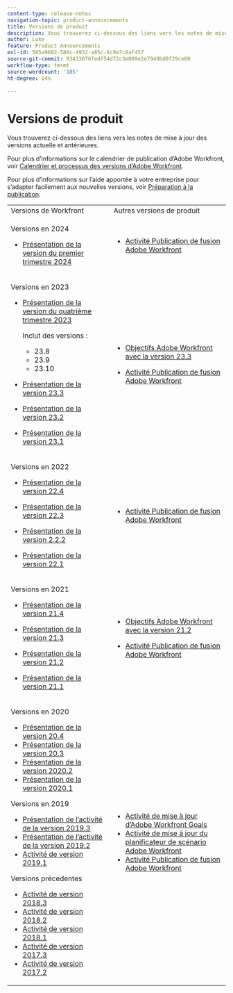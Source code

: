 ```yaml
---
content-type: release-notes
navigation-topic: product-announcements
title: Versions de produit
description: Vous trouverez ci-dessous des liens vers les notes de mise à jour des versions actuelle et antérieures.
author: Luke
feature: Product Announcements
exl-id: 505a9602-580c-4932-a85c-6c9a7c8af457
source-git-commit: 93433076fedf54d72c3e009e2e7949bd0f29ce60
workflow-type: tm+mt
source-wordcount: '185'
ht-degree: 14%

---
```


# Versions de produit

Vous trouverez ci-dessous des liens vers les notes de mise à jour des versions actuelle et antérieures.

Pour plus d’informations sur le calendrier de publication d’Adobe Workfront, voir [Calendrier et processus des versions d’Adobe Workfront](../../product-announcements/product-releases/workfront-release-schedule.md).

Pour plus d’informations sur l’aide apportée à votre entreprise pour s’adapter facilement aux nouvelles versions, voir [Préparation à la publication](../../product-announcements/product-releases/release-readiness.md).

<table style="table-layout:auto"> 
 <col> 
 <col> 
 <tbody> 
  <tr> 
   <td>Versions de Workfront</td> 
   <td>Autres versions de produit</td> 
  </tr> 
  <tr data-mc-conditions=""> 
   <td> <p>Versions en 2024</p> 
    <ul> 
    <li> <p><a href="/help/quicksilver/product-announcements/product-releases/24-q1-release-activity/24-q1-release-overview.md" class="MCXref xref" xrefformat="{para}">Présentation de la version du premier trimestre 2024</a> </p> 
   <td> <ul>    <li> <p><a href="../../product-announcements/product-releases/fusion-release-activity/fusion-release-activity.md" class="MCXref xref" xrefformat="{para}">Activité Publication de fusion Adobe Workfront</a> </p> </li> </ul>   </td> 
  <tr data-mc-conditions=""> 
   <td> <p>Versions en 2023</p> 
    <ul> 
    <li> <p><a href="/help/quicksilver/product-announcements/product-releases/23-q4-release-activity/23-q4-release-overview.md" class="MCXref xref" xrefformat="{para}">Présentation de la version du quatrième trimestre 2023</a> </p> <p> Inclut des versions : <ul><li>23.8</li><li>23.9</li><li>23.10</li></ul></p>
    <li> <p><a href="/help/quicksilver/product-announcements/product-releases/23.3-release-activity/23-3-release-overview.md" class="MCXref xref" xrefformat="{para}">Présentation de la version 23.3</a> </p> </li>
    <li> <p><a href="/help/quicksilver/product-announcements/product-releases/23.2-release-activity/23-2-release-overview.md" class="MCXref xref" xrefformat="{para}">Présentation de la version 23.2</a> </p> </li>
    <li> <p><a href="../../product-announcements/product-releases/23.1-release-activity/23-1-release-overview.md" class="MCXref xref" xrefformat="{para}">Présentation de la version 23.1</a> </p> </li>
    </ul> </td> 
   <td>    <ul> 
     <li> <p><a href="../../product-announcements/product-releases/goals-release-activity/goals-23-3-release/goals-23-3-release.md" class="MCXref xref" xrefformat="{para}">Objectifs Adobe Workfront avec la version 23.3</a> </p> </li> 
     <li> <p><a href="../../product-announcements/product-releases/fusion-release-activity/fusion-release-activity.md" class="MCXref xref" xrefformat="{para}">Activité Publication de fusion Adobe Workfront</a> </p> </li> 
    </ul></td> 
  </tr>
  <tr data-mc-conditions=""> 
   <td> <p>Versions en 2022</p> 
    <ul> 
    <li> <p><a href="../../product-announcements/product-releases/22.4-release-activity/22-4-release-overview.md" class="MCXref xref" xrefformat="{para}">Présentation de la version 22.4</a> </p> </li>
    <li> <p><a href="../../product-announcements/product-releases/22.3-release-activity/22-3-release-overview.md" class="MCXref xref" xrefformat="{para}">Présentation de la version 22.3</a> </p> </li>
     <li> <p><a href="../../product-announcements/product-releases/22.2-release-activity/22-2-release-overview.md" class="MCXref xref" xrefformat="{para}">Présentation de la version 2.2.2</a> </p> </li> 
     <li> <p><a href="../../product-announcements/product-releases/22.1-release-activity/22-1-release-overview.md" class="MCXref xref" xrefformat="{para}">Présentation de la version 22.1</a> </p> </li> 
    </ul> </td> 
   <td><ul> 
     <li> <p><a href="../../product-announcements/product-releases/fusion-release-activity/fusion-release-activity.md" class="MCXref xref" xrefformat="{para}">Activité Publication de fusion Adobe Workfront</a> </p> </li> 
    </ul></td> 
  </tr> 
  <tr> 
   <td> <p>Versions en 2021</p> 
    <ul> 
     <li> <p><a href="../../product-announcements/product-releases/21.4-release-activity/21.4-release-overview.md" class="MCXref xref" xrefformat="{para}">Présentation de la version 21.4</a> </p> </li> 
     <li> <p><a href="../../product-announcements/product-releases/21.3-release-activity/21-3-release-overview.md" class="MCXref xref" xrefformat="{para}">Présentation de la version 21.3</a> </p> </li> 
     <li> <p><a href="../../product-announcements/product-releases/21.2-release-activity/21-2-release-overview.md" class="MCXref xref" xrefformat="{para}">Présentation de la version 21.2</a> </p> </li> 
     <li> <p><a href="../../product-announcements/product-releases/21.1-release-activity/21-1-release-overview.md" class="MCXref xref" xrefformat="{para}">Présentation de la version 21.1</a> </p> </li> 
    </ul> </td> 
   <td> 
    <ul> 
     <li> <p><a href="../../product-announcements/product-releases/goals-release-activity/goals-21.2-release/goals-release-21-2.md" class="MCXref xref" xrefformat="{para}">Objectifs Adobe Workfront avec la version 21.2</a> </p> </li> 
     <li> <p><a href="../../product-announcements/product-releases/fusion-release-activity/fusion-release-activity.md" class="MCXref xref" xrefformat="{para}">Activité Publication de fusion Adobe Workfront</a> </p> </li> 
    </ul> </td> 
  </tr> 
  <tr> 
   <td> <p>Versions en 2020</p> 
    <ul> 
     <li><a href="../../product-announcements/product-releases/20.4-release-activity/20-4-release-overview.md" class="MCXref xref" xrefformat="{para}">Présentation de la version 20.4</a> <li><a href="../../product-announcements/product-releases/20.3-release-activity/20.3-release-overview.md" class="MCXref xref" xrefformat="{para}">Présentation de la version 20.3</a> </li> <li><a href="/help/quicksilver/product-announcements/product-releases/2020.2.-release-activity/2020.2-release-overview.md">Présentation de la version 2020.2</a> </li> <li><a href="../../product-announcements/product-releases/2020.1-release-activity/2020.1-release-overview.md" class="MCXref xref" xrefformat="{para}">Présentation de la version 2020.1</a> </li> </li> 
    </ul> <p>Versions en 2019</p> 
    <ul> 
     <li><a href="../../product-announcements/product-releases/quarterly-release-archive/2019.3-release-activity/2019.3-release-activity-overview.md" class="MCXref xref" xrefformat="{para}">Présentation de l’activité de la version 2019.3</a> <li><a href="../../product-announcements/product-releases/quarterly-release-archive/2019.2-release-activity/2019.2-release-activity-overview.md" class="MCXref xref" xrefformat="{para}">Présentation de l’activité de la version 2019.2</a> </li> <li><a href="../../product-announcements/product-releases/quarterly-release-archive/2019.1-release-activity/2019.1-release-activity.md" class="MCXref xref" xrefformat="{para}">Activité de version 2019.1</a> </li> </li> 
    </ul> <p>Versions précédentes</p> 
    <ul> 
     <li><a href="../../product-announcements/product-releases/quarterly-release-archive/2018.3-release-activity/2018.3-release-activity.md" class="MCXref xref" xrefformat="{para}">Activité de version 2018.3</a> <li><a href="../../product-announcements/product-releases/quarterly-release-archive/2018.2-release-activity/2018.2-release-activity.md" class="MCXref xref" xrefformat="{para}">Activité de version 2018.2</a> </li> <li><a href="../../product-announcements/product-releases/quarterly-release-archive/2018.1-release-activity/2018.1-release-activity.md" class="MCXref xref" xrefformat="{para}">Activité de version 2018.1</a> </li> <li><a href="../../product-announcements/product-releases/quarterly-release-archive/2017.3-release-activity/2017.3-release-activity.md" class="MCXref xref" xrefformat="{para}">Activité de version 2017.3</a> </li> <li><a href="../../product-announcements/product-releases/quarterly-release-archive/2017.2-release-activity/2017.2-release-activity.md" class="MCXref xref" xrefformat="{para}">Activité de version 2017.2</a> </li> </li> 
    </ul> </td> 
   <td> 
    <ul> 
     <li><a href="../../product-announcements/product-releases/goals-release-activity/goals-release-activity.md" class="MCXref xref" xrefformat="{para}">Activité de mise à jour d’Adobe Workfront Goals</a> <li><a href="../../product-announcements/product-releases/scenario-planner-release-activity/sp-release-activity.md" class="MCXref xref" xrefformat="{para}">Activité de mise à jour du planificateur de scénario Adobe Workfront</a> </li> <li><a href="../../product-announcements/product-releases/fusion-release-activity/fusion-release-activity.md" class="MCXref xref" xrefformat="{para}">Activité Publication de fusion Adobe Workfront</a> </li> </li> 
    </ul> </td> 
  </tr> 
 </tbody> 
</table>
